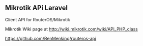 ## Mikrotik APi Laravel
Client API for RouterOS/Mikrotik

Mikrotik Wiki page at http://wiki.mikrotik.com/wiki/API_PHP_class

https://github.com/BenMenking/routeros-api

